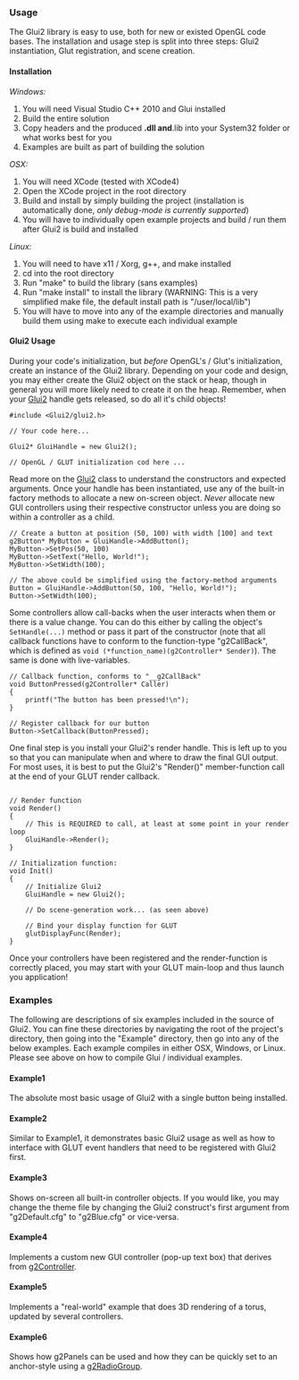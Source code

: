 ### Usage ###

The Glui2 library is easy to use, both for new or existed OpenGL code bases. The installation and usage step is split into three steps: Glui2 instantiation, Glut registration, and scene creation.

#### Installation ####

_Windows:_

  1. You will need Visual Studio C++ 2010 and Glui installed
  1. Build the entire solution
  1. Copy headers and the produced **.dll and**.lib into your System32 folder or what works best for you
  1. Examples are built as part of building the solution

_OSX:_

  1. You will need XCode (tested with XCode4)
  1. Open the XCode project in the root directory
  1. Build and install by simply building the project (installation is automatically done, _only debug-mode is currently supported_)
  1. You will have to individually open example projects and build / run them after Glui2 is build and installed

_Linux:_

  1. You will need to have x11 / Xorg, g++, and make installed
  1. cd into the root directory
  1. Run "make" to build the library (sans examples)
  1. Run "make install" to install the library (WARNING: This is a very simplified make file, the default install path is "/user/local/lib")
  1. You will have to move into any of the example directories and manually build them using make to execute each individual example

#### Glui2 Usage ####

During your code's initialization, but _before_ OpenGL's / Glut's initialization, create an instance of the Glui2 library. Depending on your code and design, you may either create the Glui2 object on the stack or heap, though in general you will more likely need to create it on the heap. Remember, when your [Glui2](Glui2.md) handle gets released, so do all it's child objects!

```
#include <Glui2/glui2.h>

// Your code here...

Glui2* GluiHandle = new Glui2();

// OpenGL / GLUT initialization cod here ...

```

Read more on the [Glui2](Glui2.md) class to understand the constructors and expected arguments. Once your handle has been instantiated, use any of the built-in factory methods to allocate a new on-screen object. _Never_ allocate new GUI controllers using their respective constructor unless you are doing so within a controller as a child.

```
// Create a button at position (50, 100) with width [100] and text 
g2Button* MyButton = GluiHandle->AddButton();
MyButton->SetPos(50, 100)
MyButton->SetText("Hello, World!");
MyButton->SetWidth(100);

// The above could be simplified using the factory-method arguments
Button = GluiHandle->AddButton(50, 100, "Hello, World!");
Button->SetWidth(100);
```

Some controllers allow call-backs when the user interacts when them or there is a value change. You can do this either by calling the object's `SetHandle(...)` method or pass it part of the constructor (note that all callback functions have to conform to the function-type "g2CallBack", which is defined as `void (*function_name)(g2Controller* Sender)`). The same is done with live-variables.

```
// Callback function, conforms to "__g2CallBack"
void ButtonPressed(g2Controller* Caller)
{
    printf("The button has been pressed!\n");
}

// Register callback for our button
Button->SetCallback(ButtonPressed);
```

One final step is you install your Glui2's render handle. This is left up to you so that you can manipulate when and where to draw the final GUI output. For most uses, it is best to put the Glui2's "Render()" member-function call at the end of your GLUT render callback.

```

// Render function
void Render()
{
    // This is REQUIRED to call, at least at some point in your render loop
    GluiHandle->Render();
}

// Initialization function:
void Init()
{
    // Initialize Glui2
    GluiHandle = new Glui2();
    
    // Do scene-generation work... (as seen above)
    
    // Bind your display function for GLUT
    glutDisplayFunc(Render);
}

```

Once your controllers have been registered and the render-function is correctly placed, you may start with your GLUT main-loop and thus launch you application!

### Examples ###
The following are descriptions of six examples included in the source of Glui2. You can fine these directories by navigating the root of the project's directory, then going into the "Example" directory, then go into any of the below examples. Each example compiles in either OSX, Windows, or Linux. Please see above on how to compile Glui / individual examples.

#### Example1 ####
The absolute most basic usage of Glui2 with a single button being installed.

#### Example2 ####
Similar to Example1, it demonstrates basic Glui2 usage as well as how to interface with GLUT event handlers that need to be registered with Glui2 first.

#### Example3 ####
Shows on-screen all built-in controller objects. If you would like, you may change the theme file by changing the Glui2 construct's first argument from "g2Default.cfg" to "g2Blue.cfg" or vice-versa.

#### Example4 ####
Implements a custom new GUI controller (pop-up text box) that derives from [g2Controller](g2Controller.md).

#### Example5 ####
Implements a "real-world" example that does 3D rendering of a torus, updated by several controllers.

#### Example6 ####
Shows how g2Panels can be used and how they can be quickly set to an anchor-style using a [g2RadioGroup](g2RadioGroup.md).